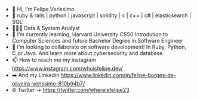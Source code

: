 - 👋 Hi, I’m Felipe Verissimo
- 👀  ruby & rails | python | javascript | solidity | c | c++ | c# | elasticsearch | SQL
- 📅🧑‍🔬 Data & System Analyst 
- 🌱 I’m currently learning, Harvard University CS50 Introdution to Computer Sciences and future Bachelor Degree in Software Engineer
- 💞️ I’m looking to collaborate on software development! In Ruby, Python, C or Java. And learn more about cybersecurity and database.
- 📫 How to reach me my instagram https://www.instagram.com/whoisfelipe.dev/
- ➡️ And my Linkedin https://www.linkedin.com/in/felipe-borges-de-oliveira-verissimo-810b94b7/
- 🌐 Twitter -> https://twitter.com/whereisfelipe23

<!---
Felbrou/Felbrou is a ✨ special ✨ repository because its `README.md` (this file) appears on your GitHub profile.
You can click the Preview link to take a look at your changes.
--->
